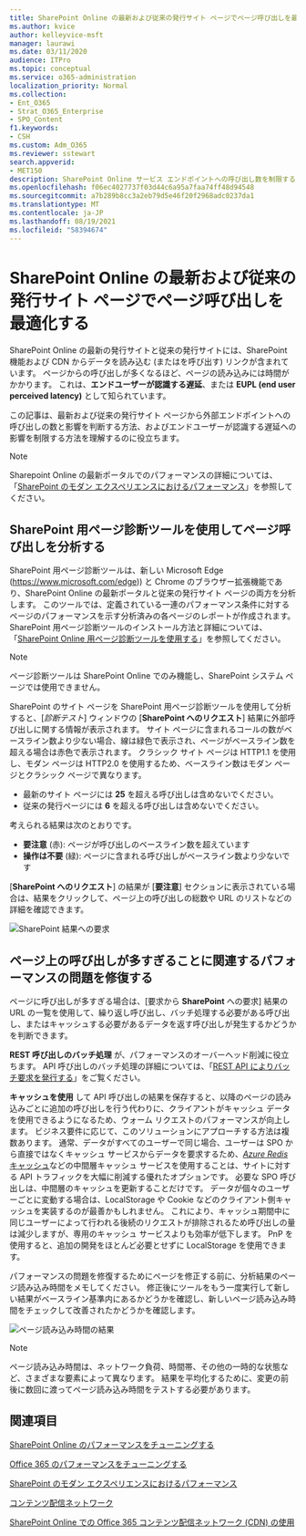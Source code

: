 ```yaml
---
title: SharePoint Online の最新および従来の発行サイト ページでページ呼び出しを最適化する
ms.author: kvice
author: kelleyvice-msft
manager: laurawi
ms.date: 03/11/2020
audience: ITPro
ms.topic: conceptual
ms.service: o365-administration
localization_priority: Normal
ms.collection:
- Ent_O365
- Strat_O365_Enterprise
- SPO_Content
f1.keywords:
- CSH
ms.custom: Adm_O365
ms.reviewer: sstewart
search.appverid:
- MET150
description: SharePoint Online サービス エンドポイントへの呼び出し数を制限することにより、SharePoint Onlineで最新および従来の発行サイト ページを最適化する方法を学びます。
ms.openlocfilehash: f06ec4027737f03d44c6a95a7faa74ff48d94548
ms.sourcegitcommit: a7b289b8cc3a2eb79d5e46f20f2968adc0237da1
ms.translationtype: MT
ms.contentlocale: ja-JP
ms.lasthandoff: 08/19/2021
ms.locfileid: "58394674"
---
```

# <a name="optimize-page-calls-in-sharepoint-online-modern-and-classic-publishing-site-pages"></a>SharePoint Online の最新および従来の発行サイト ページでページ呼び出しを最適化する

SharePoint Online の最新の発行サイトと従来の発行サイトには、SharePoint 機能および CDN からデータを読み込む (またはを呼び出す) リンクが含まれています。 ページからの呼び出しが多くなるほど、ページの読み込みには時間がかかります。 これは、**エンドユーザーが認識する遅延**、または **EUPL (end user perceived latency)** として知られています。

この記事は、最新および従来の発行サイト ページから外部エンドポイントへの呼び出しの数と影響を判断する方法、およびエンドユーザーが認識する遅延への影響を制限する方法を理解するのに役立ちます。

>[!NOTE]
>Sharepoint Online の最新ポータルでのパフォーマンスの詳細については、「[SharePoint のモダン エクスペリエンスにおけるパフォーマンス](/sharepoint/modern-experience-performance)」を参照してください。

## <a name="use-the-page-diagnostics-for-sharepoint-tool-to-analyze-page-calls"></a>SharePoint 用ページ診断ツールを使用してページ呼び出しを分析する

SharePoint 用ページ診断ツールは、新しい Microsoft Edge (https://www.microsoft.com/edge)) と Chrome のブラウザー拡張機能であり、SharePoint Online の最新ポータルと従来の発行サイト ページの両方を分析します。 このツールでは、定義されている一連のパフォーマンス条件に対するページのパフォーマンスを示す分析済みの各ページのレポートが作成されます。 SharePoint 用ページ診断ツールのインストール方法と詳細については、「[SharePoint Online 用ページ診断ツールを使用する](page-diagnostics-for-spo.md)」を参照してください。

>[!NOTE]
>ページ診断ツールは SharePoint Online でのみ機能し、SharePoint システム ページでは使用できません。

SharePoint のサイト ページを SharePoint 用ページ診断ツールを使用して分析すると、[_診断テスト_] ウィンドウの [**SharePoint へのリクエスト**] 結果に外部呼び出しに関する情報が表示されます。 サイト ページに含まれるコールの数がベースライン数より少ない場合、線は緑色で表示され、ページがベースライン数を超える場合は赤色で表示されます。 クラシック サイト ページは HTTP1.1 を使用し、モダン ページは HTTP2.0 を使用するため、ベースライン数はモダン ページとクラシック ページで異なります。

- 最新のサイト ページには **25** を超える呼び出しは含めないでください。
- 従来の発行ページには **6** を超える呼び出しは含めないでください。

考えられる結果は次のとおりです。

- **要注意** (赤): ページが呼び出しのベースライン数を超えています
- **操作は不要** (緑): ページに含まれる呼び出しがベースライン数より少ないです

[**SharePoint へのリクエスト**] の結果が [**要注意**] セクションに表示されている場合は、結果をクリックして、ページ上の呼び出しの総数や URL のリストなどの詳細を確認できます。

![SharePoint 結果への要求](../media/modern-portal-optimization/pagediag-requests.png)

## <a name="remediate-performance-issues-related-to-too-many-calls-on-a-page"></a>ページ上の呼び出しが多すぎることに関連するパフォーマンスの問題を修復する

ページに呼び出しが多すぎる場合は、[要求から **SharePoint** への要求] 結果の URL の一覧を使用して、繰り返し呼び出し、バッチ処理する必要がある呼び出し、またはキャッシュする必要があるデータを返す呼び出しが発生するかどうかを判断できます。

**REST 呼び出しのバッチ処理** が、パフォーマンスのオーバーヘッド削減に役立ちます。 API 呼び出しのバッチ処理の詳細については、「[REST API によりバッチ要求を発行する](/sharepoint/dev/sp-add-ins/make-batch-requests-with-the-rest-apis)」をご覧ください。

**キャッシュを使用** して API 呼び出しの結果を保存すると、以降のページの読み込みごとに追加の呼び出しを行う代わりに、クライアントがキャッシュ データを使用できるようになるため、ウォーム リクエストのパフォーマンスが向上します。 ビジネス要件に応じて、このソリューションにアプローチする方法は複数あります。 通常、データがすべてのユーザーで同じ場合、ユーザーは SPO から直接ではなくキャッシュ サービスからデータを要求するため、[_Azure Redis_ キャッシュ](https://azure.microsoft.com/services/cache/)などの中間層キャッシュ サービスを使用することは、サイトに対する API トラフィックを大幅に削減する優れたオプションです。 必要な SPO 呼び出しは、中間層のキャッシュを更新することだけです。 データが個々のユーザーごとに変動する場合は、LocalStorage や Cookie などのクライアント側キャッシュを実装するのが最善かもしれません。 これにより、キャッシュ期間中に同じユーザーによって行われる後続のリクエストが排除されるため呼び出しの量は減少しますが、専用のキャッシュ サービスよりも効率が低下します。 PnP を使用すると、追加の開発をほとんど必要とせずに LocalStorage を使用できます。

パフォーマンスの問題を修復するためにページを修正する前に、分析結果のページ読み込み時間をメモしてください。 修正後にツールをもう一度実行して新しい結果がベースライン基準内にあるかどうかを確認し、新しいページ読み込み時間をチェックして改善されたかどうかを確認します。

![ページ読み込み時間の結果](../media/modern-portal-optimization/pagediag-page-load-time.png)

>[!NOTE]
>ページ読み込み時間は、ネットワーク負荷、時間帯、その他の一時的な状態など、さまざまな要素によって異なります。 結果を平均化するために、変更の前後に数回に渡ってページ読み込み時間をテストする必要があります。

## <a name="related-topics"></a>関連項目

[SharePoint Online のパフォーマンスをチューニングする](tune-sharepoint-online-performance.md)

[Office 365 のパフォーマンスをチューニングする](tune-microsoft-365-performance.md)

[SharePoint のモダン エクスペリエンスにおけるパフォーマンス](/sharepoint/modern-experience-performance)

[コンテンツ配信ネットワーク](content-delivery-networks.md)

[SharePoint Online での Office 365 コンテンツ配信ネットワーク (CDN) の使用](use-microsoft-365-cdn-with-spo.md)